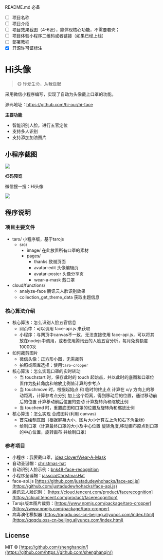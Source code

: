 README.md 必备
- [ ] 项目名称
- [ ] 项目介绍
- [ ] 项目效果截图（4-6张），能体现核心功能，不需要套壳；
- [ ] 项目体验小程序二维码或者链接（如果已经上线）
- [ ] 部署教程
- [x] 开源许可证标注

# Hi头像

<!-- TODO 项目介绍 -->

> 😷 珍爱生命，从我做起

采用微信小程序编写，实现了自动为头像戴上口罩的功能。

源码地址：https://github.com/hi-our/hi-face

**主要功能**

* 智能识别人脸，进行五官定位
* 支持多人识别
* 支持添加加油图片

## 小程序截图
<!-- TODO 效果图 -->
![](https://uploader.shimo.im/f/iCCrtwBFo6EK5uEs.JPG!thumbnail)

**扫码预览**
<!-- TODO 二维码 -->
微信搜一搜：Hi头像

![](https://n1image.hjfile.cn/res7/2020/02/02/e40fff62cb635dd9be797226f7c266ed.png)

## 程序说明
<!-- 部署教程 -->
### 项目主要文件
* taro/ 小程序版，基于tarojs
  * src/
    * image/ 在此放置所有口罩的素材
    * pages/
      * thanks 致谢页面
      * avatar-edit 头像编辑页
      * avatar-poster 头像分享页
      * wear-a-mask 戴口罩
* cloud/functions/
  * analyze-face 腾讯云人脸识别效果
  * collection_get_theme_data 获取主题信息

<!-- 说明云开发及 Taro 技术栈 -->
### 核心算法介绍
* 核心算法：怎么识别人脸五官信息
  * 网页中：可以调用 face-api.js 来获取
  * 小程序：与网页中canvas不一致，无法直接使用 face-api.js，可以将其放在nodejs中调用，或者使用腾讯云的人脸五官分析，每月免费额度10000次
* 如何裁剪图片
  * 微信头像：正方形小图，无需裁剪
  * 拍照或图库选择：使用`taro-cropper`
* 核心算法：怎么实现口罩的实时转动
  * 当 touchstart 时，保存此时的 touch 起始点，并以此时的底图和口罩位置作为旋转角度和缩放比例值计算的参考点
  * 当 touchmove 时，根据起始点 和 临时的终止点 计算在 x/y 方向上的移动距离，计算参考点分别 加上这个距离，得到移动后的位置，通过移动前后的位置 计算移动前后位置的变动 计算旋转角和缩放比例
  * 当 touchend 时，重置底图和口罩的位置及旋转角和缩放比例
* 核心算法：怎么实现 合成图片(利用 canvas)
  * 首先绘制底图（根据屏幕大小、图片大小计算左上角和右下角坐标）
  * 绘制口罩（计算最终口罩的大小及中心位置 旋转角度,移动画布原点到口罩的中心位置，旋转画布 并绘制口罩）


### 参考项目
* 小程序：我要戴口罩，[idealclover/Wear-A-Mask](https://github.com/idealclover/Wear-A-Mask)
* 自动圣诞帽：[christmas-hat](https://github.com/hk029/christmas-hat)
* 自动识别人脸示例：[bnk48-face-recognition](http://supachaic.github.io/bnk48-face-recognition)
* 小程序圣诞帽：[jasscia/ChristmasHat](https://github.com/jasscia/ChristmasHat)
* face-api.js [https://github.com/justadudewhohacks/face-api.js](https://github.com/justadudewhohacks/face-api.js)
* 腾讯云人脸识别： [https://cloud.tencent.com/product/facerecognition](https://cloud.tencent.com/product/facerecognition)
* Tarojs版本图片裁剪：[https://www.npmjs.com/package/taro-cropper](https://www.npmjs.com/package/taro-cropper)
* 病毒演化模拟器 [https://qqqdu.oss-cn-beijing.aliyuncs.com/index.html](https://qqqdu.oss-cn-beijing.aliyuncs.com/index.html)


## License

MIT © [https://github.com/shenghanqin/](https://github.com/https://github.com/shenghanqin/)
